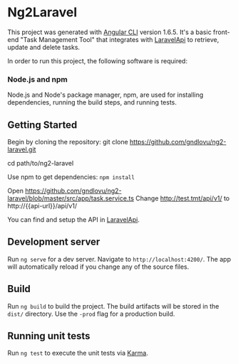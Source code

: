 # Ng2Laravel

This project was generated with [Angular CLI](https://github.com/angular/angular-cli) version 1.6.5.
It's a basic front-end "Task Management Tool" that integrates with [LaravelApi](https://github.com/gndlovu/laravel-api) to retrieve, update and delete tasks.

In order to run this project, the following software is required:
### Node.js and npm
Node.js and Node's package manager, npm, are used for installing dependencies, running the build steps, and running tests.

## Getting Started

Begin by cloning the repository: 
git clone https://github.com/gndlovu/ng2-laravel.git

cd path/to/ng2-laravel

Use npm to get dependencies:
`npm install`

Open https://github.com/gndlovu/ng2-laravel/blob/master/src/app/task.service.ts
Change http://test.tmt/api/v1/ to http://{{api-url}}/api/v1/

You can find and setup the API in [LaravelApi](https://github.com/gndlovu/laravel-api).

## Development server

Run `ng serve` for a dev server. Navigate to `http://localhost:4200/`. The app will automatically reload if you change any of the source files.

## Build

Run `ng build` to build the project. The build artifacts will be stored in the `dist/` directory. Use the `-prod` flag for a production build.

## Running unit tests

Run `ng test` to execute the unit tests via [Karma](https://karma-runner.github.io).
